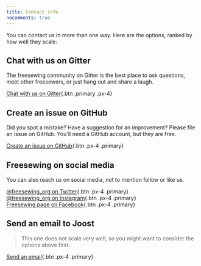 ```yaml
---
title: Contact info
nocomments: true
---
```

You can contact us in more than one way. Here are the options, 
ranked by how well they scale:

## Chat with us on Gitter
The freesewing community on Gitter is the best place to ask questions, 
meet other freesewers, or just hang out and share a laugh.

[Chat with us on Gitter](https://gitter.im/freesewing/freesewing){.btn .primary .px-4}

## Create an issue on GitHub

Did you spot a mistake? Have a suggestion for an improvement?
Please file an issue on GitHub. You'll need a GitHub account, but they are free.

[Create an issue on GitHub](https://github.com/freesewing/site/issues/new){.btn .px-4 .primary}

## Freesewing on social media

You can also reach us on social media, not to mention follow or like us.

[@freesewing_org on Twitter](https://twitter.com/intent/follow?screen_name=freesewing_org){.btn .px-4 .primary}  
[@freesewing_org on Instagram](https://www.instagram.com/freesewing_org/){.btn .px-4 .primary}  
[Freesewing page on Facebook](https://facebook.com/freesewing.org){.btn .px-4 .primary}  

## Send an email to Joost

> This one does not scale very well, so you might want to consider the options above first.

[Send an email](mailto:joost@decock.org?subject=Freesewing){.btn .px-4 .primary}


